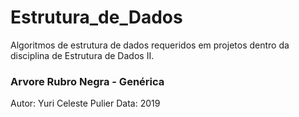 # Estrutura_de_Dados
Algoritmos de estrutura de dados requeridos em projetos dentro da disciplina de Estrutura de Dados II.

### Arvore Rubro Negra - Genérica


Autor: Yuri Celeste Pulier
Data: 2019
